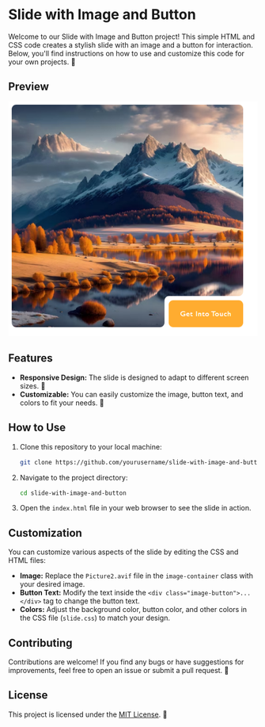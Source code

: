 # Slide with Image and Button

Welcome to our Slide with Image and Button project! This simple HTML and CSS code creates a stylish slide with an image and a button for interaction. Below, you'll find instructions on how to use and customize this code for your own projects. 🎉

## Preview

![Slide Preview](sample.png)

## Features

- **Responsive Design:** The slide is designed to adapt to different screen sizes. 📱
- **Customizable:** You can easily customize the image, button text, and colors to fit your needs. 🎨

## How to Use

1. Clone this repository to your local machine:

    ```bash
    git clone https://github.com/yourusername/slide-with-image-and-button.git
    ```

2. Navigate to the project directory:

    ```bash
    cd slide-with-image-and-button
    ```

3. Open the `index.html` file in your web browser to see the slide in action.

## Customization

You can customize various aspects of the slide by editing the CSS and HTML files:

- **Image:** Replace the `Picture2.avif` file in the `image-container` class with your desired image.
- **Button Text:** Modify the text inside the `<div class="image-button">...</div>` tag to change the button text.
- **Colors:** Adjust the background color, button color, and other colors in the CSS file (`slide.css`) to match your design.

## Contributing

Contributions are welcome! If you find any bugs or have suggestions for improvements, feel free to open an issue or submit a pull request. 🚀

## License

This project is licensed under the [MIT License](LICENSE). 📝

